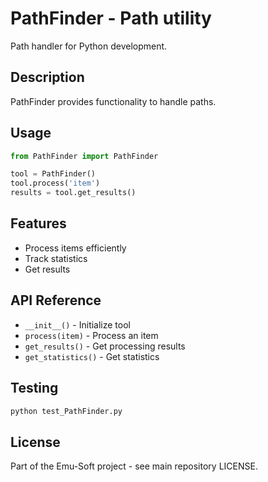 # PathFinder - Path utility

Path handler for Python development.

## Description

PathFinder provides functionality to handle paths.

## Usage

```python
from PathFinder import PathFinder

tool = PathFinder()
tool.process('item')
results = tool.get_results()
```

## Features

- Process items efficiently
- Track statistics
- Get results

## API Reference

- `__init__()` - Initialize tool
- `process(item)` - Process an item
- `get_results()` - Get processing results
- `get_statistics()` - Get statistics

## Testing

```bash
python test_PathFinder.py
```

## License

Part of the Emu-Soft project - see main repository LICENSE.
